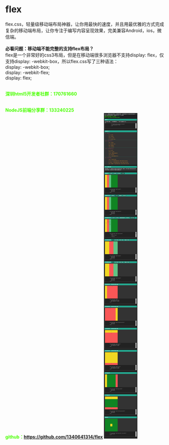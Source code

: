 # flex
flex.css，轻量级移动端布局神器，让你用最快的速度，并且用最优雅的方式完成复杂的移动端布局，让你专注于编写内容呈现效果，完美兼容Android，ios，微信端。<br><br>
<strong>必看问题：移动端不能完整的支持flex布局？</strong>
<br> flex是一个非常好的css3布局，但是在移动端很多浏览器不支持display: flex，仅支持display: -webkit-box，所以flex.css写了三种语法：
<br> display: -webkit-box;
<br> display: -webkit-flex;
<br> display: flex;

<br> <b style="color:#49ff00;">深圳html5开发者社群：170761660</b>

<br> <b style="color:#49ff00;">NodeJS前端分享群：133240225</b>
<br> <b style="color:#49ff00;">github：https://github.com/1340641314/flex</b>
![Alt text](shot/doc.png)
